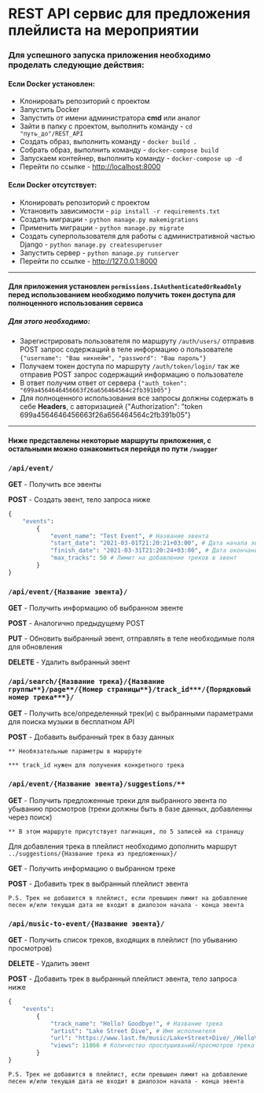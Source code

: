 # REST API сервис для предложения плейлиста на мероприятии

### Для успешного запуска приложения необходимо проделать следующие действия:

#### Если Docker установлен:

* Клонировать репозиторий с проектом
* Запустить Docker
* Запустить от имени администратора **cmd** или аналог 
* Зайти в папку с проектом, выполнить команду - ```cd "путь_до"/REST_API```
* Создать образ, выполнить команду - ```docker build .```
* Собрать образ, выполнить команду - ```docker-compose build```
* Запускаем контейнер, выполнить команду - ```docker-compose up -d```
* Перейти по ссылке - <http://localhost:8000>

#### Если Docker отсутствует:

* Клонировать репозиторий с проектом
* Установить зависимости - ```pip install -r requirements.txt ```
* Создать миграции - ```python manage.py makemigrations ```
* Применить миграции - ```python manage.py migrate ```
* Создать суперпользователя для работы с административной частью Django - ```python manage.py createsuperuser ```
* Запустить сервер - ```python manage.py runserver ```
* Перейти по ссылке - <http://127.0.0.1:8000>

---
#### Для приложения установлен ```permissions.IsAuthenticatedOrReadOnly``` перед использованием необходимо получить токен доступа для полноценного использования сервиса

##### Для этого необходимо:

* Зарегистрировать пользователя по маршруту ```/auth/users/``` отправив POST запрос содержащий в теле информацию о пользователе ```{"username": "Ваш никнейм", "password": "Ваш пароль"}```
* Получаем токен доступа по маршруту ```/auth/token/login/``` так же отправив POST запрос содержащий информацию о пользователе
* В ответ получим ответ от сервера ```{"auth_token": "699a4564646456663f26a656464564c2fb391b05"}```
* Для полноценного использования все запросы должны содержать в себе **Headers**, с авторизацией {"Authorization": "token 699a4564646456663f26a656464564c2fb391b05"}

---

#### Ниже представлены некоторые маршруты приложения, с остальными можно ознакомиться перейдя по пути ```/swagger```

### ```/api/event/```


**GET** - Получить все эвенты

**POST** - Создать эвент, тело запроса ниже

```python
{
    "events": 
        {
            "event_name": "Test Event", # Название эвента
            "start_date": "2021-03-01T21:20:21+03:00", # Дата начала эвента
            "finish_date": "2021-03-31T21:20:24+03:00", # Дата окончания эвента
            "max_tracks": 50 # Лимит на добавление треков в эвент
        }
}
```

### ```/api/event/{Название эвента}/```

**GET** - Получить информацию об выбранном эвенте

**POST** - Аналогично предыдущему POST

**PUT** - Обновить выбранный эвент, отправлять в теле необходимые поля для обновления

**DELETE** - Удалить выбранный эвент


### ```/api/search/{Название трека}/{Название группы**}/page**/{Номер страницы**}/track_id***/{Порядковый номер трека***}/```

**GET** - Получить все/определенный трек(и) с выбранными параметрами для поиска музыки в бесплатном API

**POST** - Добавить выбранный трек в базу данных

`** Необязательные параметры в маршруте`

`*** track_id нужен для получения конкретного трека`


### ```/api/event/{Название эвента}/suggestions/**```

**GET** - Получить предложенные треки для выбранного эвента по убыванию просмотров (треки должны быть в базе данных, добавленны через поиск)

`** В этом маршруте присутствует пагинация, по 5 записей на страницу`

Для добавления трека в плейлист необходимо дополнить маршрут ```../suggestions/{Название трека из предложенных}/```

**GET** - Получить информацию о выбранном треке

**POST** - Добавить трек в выбранный плейлист эвента

`P.S. Трек не добавится в плейлист, если превышен лимит на добавление песен и/или текущая дата не входит в диапозон начала - конца эвента`


### ```/api/music-to-event/{Название эвента}/```

**GET** - Получить список треков, входящих в плейлист (по убыванию просмотров)

**DELETE** - Удалить эвент

**POST** - Добавить трек в выбранный плейлист эвента, тело запроса ниже

```python
{
    "events": 
        {
            "track_name": "Hello? Goodbye!", # Название трека
            "artist": "Lake Street Dive", # Имя исполнителя
            "url": "https://www.last.fm/music/Lake+Street+Dive/_/Hello%3F+Goodbye%21", # Ссылка на трек
            "views": 11866 # Количество прослушиваний/просмотров трека
        }
}
```

`P.S. Трек не добавится в плейлист, если превышен лимит на добавление песен и/или текущая дата не входит в диапозон начала - конца эвента`

